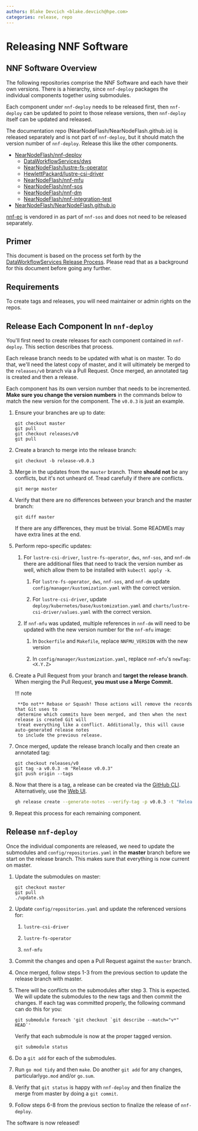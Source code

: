 ```yaml
---
authors: Blake Devcich <blake.devcich@hpe.com>
categories: release, repo
---
```


# Releasing NNF Software

## NNF Software Overview

The following repositories comprise the NNF Software and each have their own versions. There is a
hierarchy, since `nnf-deploy` packages the individual components together using submodules.

Each component under `nnf-deploy` needs to be released first, then `nnf-deploy` can be updated to
point to those release versions, then `nnf-deploy` itself can be updated and released.

The documentation repo (NearNodeFlash/NearNodeFlash.github.io) is released separately and is not
part of `nnf-deploy`, but it should match the version number of `nnf-deploy`. Release this like the
other components.

- [NearNodeFlash/nnf-deploy](https://github.com/NearNodeFlash/nnf-deploy)
    - [DataWorkflowServices/dws](https://github.com/DataWorkflowServices/dws)
    - [NearNodeFlash/lustre-fs-operator](https://github.com/NearNodeFlash/lustre-fs-operator)
    - [HewlettPackard/lustre-csi-driver](https://github.com/HewlettPackard/lustre-csi-driver)
    - [NearNodeFlash/nnf-mfu](https://github.com/NearNodeFlash/nnf-mfu)
    - [NearNodeFlash/nnf-sos](https://github.com/NearNodeFlash/nnf-sos)
    - [NearNodeFlash/nnf-dm](https://github.com/NearNodeFlash/nnf-dm)
    - [NearNodeFlash/nnf-integration-test](https://github.com/NearNodeFlash/nnf-integration-test)
- [NearNodeFlash/NearNodeFlash.github.io](https://github.com/NearNodeFlash/NearNodeFlash.github.io)

[nnf-ec](https://github.com/NearNodeFlash/nnf-ec) is vendored in as part of `nnf-sos` and does not
need to be released separately.

## Primer

This document is based on the process set forth by the [DataWorkflowServices Release
Process](https://dataworkflowservices.github.io/v0.0.2/repo-guides/create-a-release/readme/).
Please read that as a background for this document before going any further.

## Requirements

To create tags and releases, you will need maintainer or admin rights on the repos.

## Release Each Component In `nnf-deploy`

You'll first need to create releases for each component contained in `nnf-deploy`. This section
describes that process.

Each release branch needs to be updated with what is on master. To do that, we'll need the latest
copy of master, and it will ultimately be merged to the `releases/v0` branch via a Pull Request.
Once merged, an annotated tag is created and then a release.

Each component has its own version number that needs to be incremented. **Make sure you change the
version numbers** in the commands below to match the new version for the component. The `v0.0.3` is
just an example.

1. Ensure your branches are up to date:

    ```shell
    git checkout master
    git pull
    git checkout releases/v0
    git pull
    ```

2. Create a branch to merge into the release branch:

    ```shell
    git checkout -b release-v0.0.3
    ```

3. Merge in the updates from the `master` branch. There **should not** be any conflicts, but it's
   not unheard of. Tread carefully if there are conflicts.

    ```shell
    git merge master
    ```

4. Verify that there are no differences between your branch and the master branch:

    ```shell
    git diff master
    ```

    If there are any differences, they must be trivial. Some READMEs may have extra lines at the
    end.

5. Perform repo-specific updates:

    1. For `lustre-csi-driver`, `lustre-fs-operator`, `dws`, `nnf-sos`, and `nnf-dm` there are additional files that need to
    track the version number as well, which allow them to be installed with `kubectl apply -k`.

        1. For `lustre-fs-operator`, `dws`, `nnf-sos`, and `nnf-dm` update `config/manager/kustomization.yaml` with the correct version.

        2. For `lustre-csi-driver`, update `deploy/kubernetes/base/kustomization.yaml` and
        `charts/lustre-csi-driver/values.yaml` with the correct version.

    2. If `nnf-mfu` was updated, multiple references in `nnf-dm` will need to be updated with the
    new version number for the `nnf-mfu` image:

        1. In `Dockerfile` and `Makefile`, replace `NNFMU_VERSION` with the new version

        2. In `config/manager/kustomization.yaml`, replace `nnf-mfu`'s `newTag: <X.Y.Z>`

6. Create a Pull Request from your branch and **target the release branch**.  When merging the Pull
Request, **you must use a Merge Commit.**

    !!! note

        **Do not** Rebase or Squash! Those actions will remove the records that Git uses to
        determine which commits have been merged, and then when the next release is created Git will
        treat everything like a conflict. Additionally, this will cause auto-generated release notes
        to include the previous release.

7. Once merged, update the release branch locally and then create an annotated tag:

    ```shell
    git checkout releases/v0
    git tag -a v0.0.3 -m "Release v0.0.3"
    git push origin --tags
    ```

8. Now that there is a tag, a release can be created via the [GitHub CLI](https://cli.github.com/).
   Alternatively, use the [Web UI](https://github.com/NearNodeFlash/nnf-dm/releases/new).

    ```bash
    gh release create --generate-notes --verify-tag -p v0.0.3 -t "Release v0.0.3"
    ```

9. Repeat this process for each remaining component.

## Release `nnf-deploy`

Once the individual components are released, we need to update the submodules and
`config/repositories.yaml` in the **master** branch before we start on the release branch. This
makes sure that everything is now current on master.

1. Update the submodules on master:

    ```shell
    git checkout master
    git pull
    ./update.sh
    ```

2. Update `config/repositories.yaml` and update the referenced versions for:

    1. `lustre-csi-driver`

    2. `lustre-fs-operator`

    3. `nnf-mfu`

3. Commit the changes and open a Pull Request against the `master` branch.

4. Once merged, follow steps 1-3 from the previous section to update the release branch with master.

5. There will be conflicts on the submodules after step 3. This is expected. We will update the
   submodules to the new tags and then commit the changes.  If each tag was committed properly, the
   following command can do this for you:

    ```shell
    git submodule foreach 'git checkout `git describe --match="v*" HEAD`'
    ```

    Verify that each submodule is now at the proper tagged version.

    ```shell
    git submodule status
    ```

6. Do a `git add` for each of the submodules.

7. Run `go mod tidy` and then `make`. Do another `git add` for any changes, particularly`go.mod`
and/or `go.sum`.

8. Verify that `git status` is happy with `nnf-deploy` and then finalize the merge from master by
   doing a `git commit`.

9. Follow steps 6-8 from the previous section to finalize the release of `nnf-deploy`.

The software is now released!
